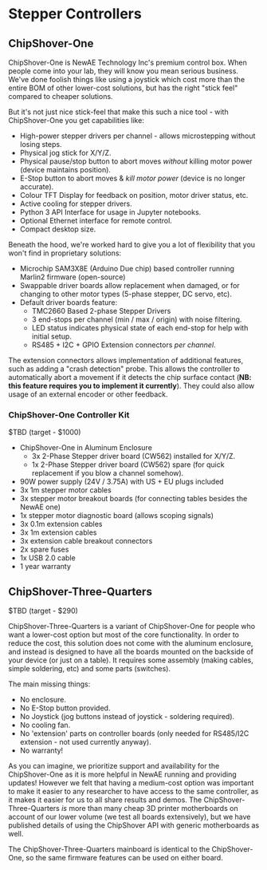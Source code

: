 # Stepper Controllers

## ChipShover-One

ChipShover-One is NewAE Technology Inc's premium control box. When people come into your lab, they will know you mean serious business. We've done foolish things like using a joystick which cost more than the entire BOM of other lower-cost solutions, but has the right "stick feel" compared to cheaper solutions.

But it's not just nice stick-feel that make this such a nice tool - with ChipShover-One you get capabilities like:

* High-power stepper drivers per channel - allows microstepping without losing steps.
* Physical jog stick for X/Y/Z.
* Physical pause/stop button to abort moves *without* killing motor power (device maintains position).
* E-Stop button to abort moves & *kill motor power* (device is no longer accurate).
* Colour TFT Display for feedback on position, motor driver status, etc.
* Active cooling for stepper drivers.
* Python 3 API Interface for usage in Jupyter notebooks.
* Optional Ethernet interface for remote control.
* Compact desktop size.

Beneath the hood, we're worked hard to give you a lot of flexibility that you won't find in proprietary solutions:

* Microchip SAM3X8E (Arduino Due chip) based controller running Marlin2 firmware (open-source)
* Swappable driver boards allow replacement when damaged, or for changing to other motor types (5-phase stepper, DC servo, etc).
* Default driver boards feature:
	* TMC2660 Based 2-phase Stepper Drivers
	* 3 end-stops per channel (min / max / origin) with noise filtering.
	* LED status indicates physical state of each end-stop for help with initial setup.
	* RS485 + I2C + GPIO Extension connectors *per channel*.

The extension connectors allows implementation of additional features, such as adding a "crash detection" probe. This allows the controller to automatically abort a movement if it detects the chip surface contact (**NB: this feature requires you to implement it currently**). They could also allow usage of an external encoder or other feedback.

### ChipShover-One Controller Kit

$TBD (target - $1000)

* ChipShover-One in Aluminum Enclosure
	* 3x 2-Phase Stepper driver board (CW562) installed for X/Y/Z.
	* 1x 2-Phase Stepper driver board (CW562) spare (for quick replacement if you blow a channel somehow).
* 90W power supply (24V / 3.75A) with US + EU plugs included
* 3x 1m stepper motor cables
* 3x stepper motor breakout boards (for connecting tables besides the NewAE one)
* 1x stepper motor diagnostic board (allows scoping signals)
* 3x 0.1m extension cables
* 3x 1m extension cables
* 3x extension cable breakout connectors
* 2x spare fuses
* 1x USB 2.0 cable
* 1 year warranty

## ChipShover-Three-Quarters

$TBD (target - $290)

ChipShover-Three-Quarters is a variant of ChipShover-One for people who want a lower-cost option but most of the core functionality. In order to reduce the cost, this solution does not come with the aluminum enclosure, and instead is designed to have all the boards mounted on the backside of your device (or just on a table). It requires some assembly (making cables, simple soldering, etc) and some parts (switches).

The main missing things:
* No enclosure.
* No E-Stop button provided.
* No Joystick (jog buttons instead of joystick - soldering required).
* No cooling fan.
* No 'extension' parts on controller boards (only needed for RS485/I2C extension - not used currently anyway).
* No warranty!

As you can imagine, we prioritize support and availability for the ChipShover-One as it is more helpful in NewAE running and providing updates! However we felt that having a medium-cost option was important to make it easier to any researcher to have access to the same controller, as it makes it easier for us to all share results and demos. The ChipShover-Three-Quarters *is* more than many cheap 3D printer motherboards on account of our lower volume (we test all boards extensively), but we have published details of using the ChipShover API with generic motherboards as well.

The ChipShover-Three-Quarters mainboard is identical to the ChipShover-One, so the same firmware features can be used on either board.
